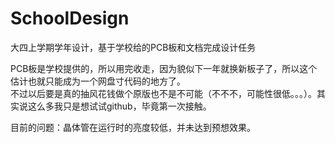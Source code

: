 # SchoolDesign
大四上学期学年设计，基于学校给的PCB板和文档完成设计任务

PCB板是学校提供的，所以用完收走，因为貌似下一年就换新板子了，所以这个估计也就只能成为一个网盘寸代码的地方了。<br>
不过以后要是真的抽风花钱做个原版也不是不可能（不不不，可能性很低。。。）。其实说这么多我只是想试试github，毕竟第一次接触。

目前的问题：晶体管在运行时的亮度较低，并未达到预想效果。
